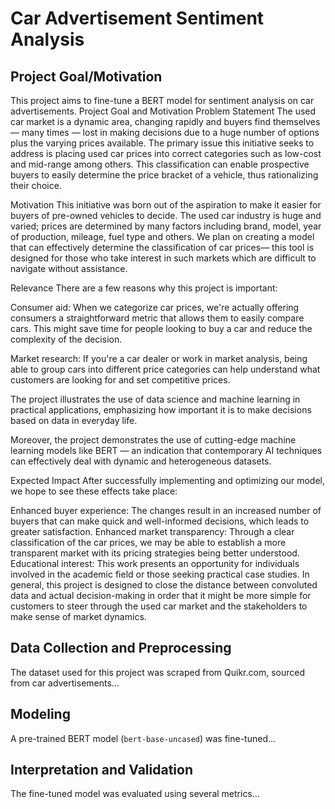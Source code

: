 # Car Advertisement Sentiment Analysis

## Project Goal/Motivation

This project aims to fine-tune a BERT model for sentiment analysis on car advertisements. Project Goal and Motivation
Problem Statement
The used car market is a dynamic area, changing rapidly and buyers find themselves — many times — lost in making decisions due to a huge number of options plus the varying prices available. The primary issue this initiative seeks to address is placing used car prices into correct categories such as low-cost and mid-range among others. This classification can enable prospective buyers to easily determine the price bracket of a vehicle, thus rationalizing their choice.

Motivation
This initiative was born out of the aspiration to make it easier for buyers of pre-owned vehicles to decide. The used car industry is huge and varied; prices are determined by many factors including brand, model, year of production, mileage, fuel type and others. We plan on creating a model that can effectively determine the classification of car prices— this tool is designed for those who take interest in such markets which are difficult to navigate without assistance.

Relevance
There are a few reasons why this project is important:

Consumer aid: When we categorize car prices, we're actually offering consumers a straightforward metric that allows them to easily compare cars. This might save time for people looking to buy a car and reduce the complexity of the decision.

Market research: If you're a car dealer or work in market analysis, being able to group cars into different price categories can help understand what customers are looking for and set competitive prices.

The project illustrates the use of data science and machine learning in practical applications, emphasizing how important it is to make decisions based on data in everyday life.

Moreover, the project demonstrates the use of cutting-edge machine learning models like BERT — an indication that contemporary AI techniques can effectively deal with dynamic and heterogeneous datasets.

Expected Impact
After successfully implementing and optimizing our model, we hope to see these effects take place:

Enhanced buyer experience: The changes result in an increased number of buyers that can make quick and well-informed decisions, which leads to greater satisfaction.
Enhanced market transparency: Through a clear classification of the car prices, we may be able to establish a more transparent market with its pricing strategies being better understood.
Educational interest: This work presents an opportunity for individuals involved in the academic field or those seeking practical case studies.
In general, this project is designed to close the distance between convoluted data and actual decision-making in order that it might be more simple for customers to steer through the used car market and the stakeholders to make sense of market dynamics.

## Data Collection and Preprocessing

The dataset used for this project was scraped from Quikr.com, sourced from car advertisements...

## Modeling

A pre-trained BERT model (`bert-base-uncased`) was fine-tuned...

## Interpretation and Validation

The fine-tuned model was evaluated using several metrics...
